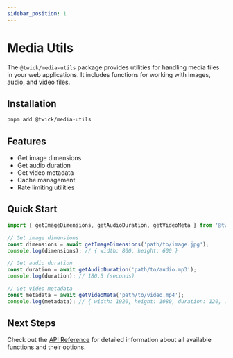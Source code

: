 ```yaml
---
sidebar_position: 1
---
```


# Media Utils

The `@twick/media-utils` package provides utilities for handling media files in your web applications. It includes functions for working with images, audio, and video files.

## Installation

```bash
pnpm add @twick/media-utils
```

## Features

- Get image dimensions
- Get audio duration
- Get video metadata
- Cache management
- Rate limiting utilities

## Quick Start

```typescript
import { getImageDimensions, getAudioDuration, getVideoMeta } from '@twick/media-utils';

// Get image dimensions
const dimensions = await getImageDimensions('path/to/image.jpg');
console.log(dimensions); // { width: 800, height: 600 }

// Get audio duration
const duration = await getAudioDuration('path/to/audio.mp3');
console.log(duration); // 180.5 (seconds)

// Get video metadata
const metadata = await getVideoMeta('path/to/video.mp4');
console.log(metadata); // { width: 1920, height: 1080, duration: 120, ... }
```

## Next Steps

Check out the [API Reference](./api) for detailed information about all available functions and their options. 